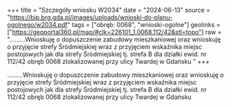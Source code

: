 +++
title = "Szczegóły wniosku W2034"
date = "2024-06-13"
source = "https://bip.brg.gda.pl/images/uploads/wnioski-do-planu-ogolnego/w2034.pdf"
tags = ["obręb: 0068", "wnioski-ogolne"]
geolinks = ["https://geoportal360.pl/map/#clk=226101_1.0068.112/42&stl=topo"]
raw = ".........Wnioskuję o dopuszczenie zabudowy mieszkaniowej oraz wnioskuję o przyjęcie strefy Śródmiejskiej wraz z przyjęciem wskaźnika miejsc postojowych jak dla strefy Śródmiejskiej tj. strefa B dla działki ewid. nr 112/42 obręb 0068 zlokalizowanej przy ulicy Twardej w Gdańsku "
+++

.........Wnioskuję o dopuszczenie zabudowy mieszkaniowej oraz wnioskuję o przyjęcie strefy
Śródmiejskiej wraz z przyjęciem wskaźnika miejsc postojowych jak dla strefy Śródmiejskiej tj. strefa B dla
działki ewid. nr 112/42 obręb 0068 zlokalizowanej przy ulicy Twardej w Gdańsku




